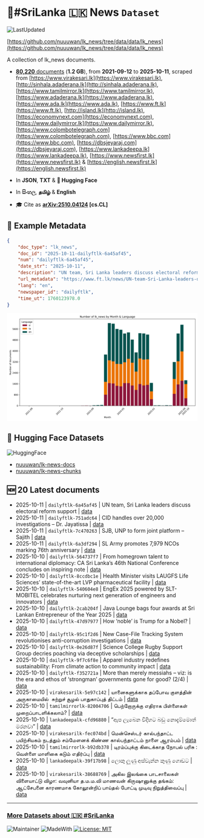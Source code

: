 # 📄#SriLanka 🇱🇰 News `Dataset`

![LastUpdated](https://img.shields.io/badge/last_updated-2025--10--11_01:46:05-green)

[https://github.com/nuuuwan/lk_news/tree/data/data/lk_news](https://github.com/nuuuwan/lk_news/tree/data/data/lk_news)

A collection of lk_news documents.

- [**80,220** documents](https://github.com/nuuuwan/lk_news/tree/data/data/lk_news) (**1.2 GB**), from **2021-09-12** to **2025-10-11**, scraped from [https://www.virakesari.lk](https://www.virakesari.lk), [http://sinhala.adaderana.lk](http://sinhala.adaderana.lk), [https://www.tamilmirror.lk](https://www.tamilmirror.lk), [https://www.adaderana.lk](https://www.adaderana.lk), [https://www.ada.lk](https://www.ada.lk), [https://www.ft.lk](https://www.ft.lk), [http://island.lk](http://island.lk), [https://economynext.com](https://economynext.com), [https://www.dailymirror.lk](https://www.dailymirror.lk), [https://www.colombotelegraph.com](https://www.colombotelegraph.com), [https://www.bbc.com](https://www.bbc.com), [https://dbsjeyaraj.com](https://dbsjeyaraj.com), [https://www.lankadeepa.lk](https://www.lankadeepa.lk), [https://www.newsfirst.lk](https://www.newsfirst.lk) & [https://english.newsfirst.lk](https://english.newsfirst.lk)

- In **JSON**, **TXT** & **🤗 Hugging Face**

- In **සිංහල**, **தமிழ்** & **English**

- 🎓 Cite as **[arXiv:2510.04124](https://arxiv.org/abs/2510.04124) [cs.CL]**

## 📝 Example Metadata

```json
{
    "doc_type": "lk_news",
    "doc_id": "2025-10-11-dailyftlk-6a45af45",
    "num": "dailyftlk-6a45af45",
    "date_str": "2025-10-11",
    "description": "UN team, Sri Lanka leaders discuss electoral reform support",
    "url_metadata": "https://www.ft.lk/news/UN-team-Sri-Lanka-leaders-discuss-electoral-reform-support/56-782862",
    "lang": "en",
    "newspaper_id": "dailyftlk",
    "time_ut": 1760123978.0
}
```

![Chart](https://raw.githubusercontent.com/nuuuwan/lk_news/refs/heads/data/data/lk_news/docs_by_month_and_lang.png)

## 🤗 Hugging Face Datasets

![HuggingFace](https://img.shields.io/badge/-HuggingFace-FDEE21?style=for-the-badge&logo=HuggingFace)

- [nuuuwan/lk-news-docs](https://huggingface.co/datasets/nuuuwan/lk-news-docs)
- [nuuuwan/lk-news-chunks](https://huggingface.co/datasets/nuuuwan/lk-news-chunks)

## 🆕 20 Latest documents

- 2025-10-11 | `dailyftlk-6a45af45` | UN team, Sri Lanka leaders discuss electoral reform support | [data](https://github.com/nuuuwan/lk_news/tree/data/data/lk_news/2020s/2025/2025-10-11-dailyftlk-6a45af45)
- 2025-10-11 | `dailyftlk-751adc64` | CID handles over 20,000 investigations – Dr. Jayatissa | [data](https://github.com/nuuuwan/lk_news/tree/data/data/lk_news/2020s/2025/2025-10-11-dailyftlk-751adc64)
- 2025-10-11 | `dailyftlk-7c470263` | SJB, UNP to form joint platform – Sajith | [data](https://github.com/nuuuwan/lk_news/tree/data/data/lk_news/2020s/2025/2025-10-11-dailyftlk-7c470263)
- 2025-10-11 | `dailyftlk-6a3df294` | SL Army promotes 7,979 NCOs marking 76th anniversary | [data](https://github.com/nuuuwan/lk_news/tree/data/data/lk_news/2020s/2025/2025-10-11-dailyftlk-6a3df294)
- 2025-10-10 | `dailyftlk-564737f7` | From homegrown talent to international diplomacy: CA Sri Lanka’s 46th National Conference concludes on inspiring note | [data](https://github.com/nuuuwan/lk_news/tree/data/data/lk_news/2020s/2025/2025-10-10-dailyftlk-564737f7)
- 2025-10-10 | `dailyftlk-8ccdbc1e` | Health Minister visits LAUGFS Life Sciences’ state-of-the-art LVP pharmaceutical facility | [data](https://github.com/nuuuwan/lk_news/tree/data/data/lk_news/2020s/2025/2025-10-10-dailyftlk-8ccdbc1e)
- 2025-10-10 | `dailyftlk-540604e8` | EngEx 2025 powered by SLT-MOBITEL celebrates nurturing next generation of engineers and innovators | [data](https://github.com/nuuuwan/lk_news/tree/data/data/lk_news/2020s/2025/2025-10-10-dailyftlk-540604e8)
- 2025-10-10 | `dailyftlk-2cab204f` | Java Lounge bags four awards at Sri Lankan Entrepreneur of the Year 2025 | [data](https://github.com/nuuuwan/lk_news/tree/data/data/lk_news/2020s/2025/2025-10-10-dailyftlk-2cab204f)
- 2025-10-10 | `dailyftlk-47d97977` | How ‘noble’ is Trump for a Nobel? | [data](https://github.com/nuuuwan/lk_news/tree/data/data/lk_news/2020s/2025/2025-10-10-dailyftlk-47d97977)
- 2025-10-10 | `dailyftlk-95c1f2d6` | New Case-File Tracking System revolutionises anti-corruption investigations | [data](https://github.com/nuuuwan/lk_news/tree/data/data/lk_news/2020s/2025/2025-10-10-dailyftlk-95c1f2d6)
- 2025-10-10 | `dailyftlk-0e26d87f` | Science College Rugby Support Group decries poaching via deceptive scholarships | [data](https://github.com/nuuuwan/lk_news/tree/data/data/lk_news/2020s/2025/2025-10-10-dailyftlk-0e26d87f)
- 2025-10-10 | `dailyftlk-9f7c6f8e` | Apparel industry redefines sustainability: From climate action to community impact | [data](https://github.com/nuuuwan/lk_news/tree/data/data/lk_news/2020s/2025/2025-10-10-dailyftlk-9f7c6f8e)
- 2025-10-10 | `dailyftlk-f352721a` | More than merely messiahs – viz: is the era and ethos of ‘strongman’  governments gone for good? (2/4) | [data](https://github.com/nuuuwan/lk_news/tree/data/data/lk_news/2020s/2025/2025-10-10-dailyftlk-f352721a)
- 2025-10-10 | `virakesarilk-5e97c142` | யானைகளுக்காக தப்போவ குளத்தின் அருகாமையில்  சுற்றுச் சூழல் பாதுகாப்புத் திட்டம் | [data](https://github.com/nuuuwan/lk_news/tree/data/data/lk_news/2020s/2025/2025-10-10-virakesarilk-5e97c142)
- 2025-10-10 | `tamilmirrorlk-82004706` | பெற்றோருக்கு எதிராக பிள்ளைகள் முறைப்பாடளிக்கலாம்? | [data](https://github.com/nuuuwan/lk_news/tree/data/data/lk_news/2020s/2025/2025-10-10-tamilmirrorlk-82004706)
- 2025-10-10 | `lankadeepalk-cfd96880` | “ඇප ලැබෙන විදිහට බඩු නොදැම්මොත් මරනවා” | [data](https://github.com/nuuuwan/lk_news/tree/data/data/lk_news/2020s/2025/2025-10-10-lankadeepalk-cfd96880)
- 2025-10-10 | `virakesarilk-fec074bd` | மென்செஸ்டர் கால்பந்தாட்ட பயிற்சியகம் நடத்தும் சம்மேளனக் கிண்ண கால்பந்தாட்டம் நாளை ஆரம்பம் | [data](https://github.com/nuuuwan/lk_news/tree/data/data/lk_news/2020s/2025/2025-10-10-virakesarilk-fec074bd)
- 2025-10-10 | `tamilmirrorlk-b92db378` | டிரம்ப்புக்கு கிடைக்காத நோபல் பரிசு : வெள்ளை மாளிகை கடும் எதிர்ப்பு | [data](https://github.com/nuuuwan/lk_news/tree/data/data/lk_news/2020s/2025/2025-10-10-tamilmirrorlk-b92db378)
- 2025-10-10 | `lankadeepalk-39f17b98` | ලොකු ලූණු අස්වැන්න කුණු ගොඩට | [data](https://github.com/nuuuwan/lk_news/tree/data/data/lk_news/2020s/2025/2025-10-10-lankadeepalk-39f17b98)
- 2025-10-10 | `virakesarilk-38688769` | அகில இலங்கை பாடசாலைகள் விளையாட்டு விழா: வவுனியா த.ம.ம.வி மாணவன் கிருஷானுக்கு தங்கம்: ஆட்சேபனை காரணமாக கோலூன்றிப் பாய்தல் போட்டி முடிவு நிறுத்திவைப்பு | [data](https://github.com/nuuuwan/lk_news/tree/data/data/lk_news/2020s/2025/2025-10-10-virakesarilk-38688769)

---

### [More Datasets about 🇱🇰 #SriLanka](https://github.com/nuuuwan/lk_datasets)

![Maintainer](https://img.shields.io/badge/maintainer-nuuuwan-red)
![MadeWith](https://img.shields.io/badge/made_with-python-blue)
[![License: MIT](https://img.shields.io/badge/License-MIT-yellow.svg)](https://opensource.org/licenses/MIT)
